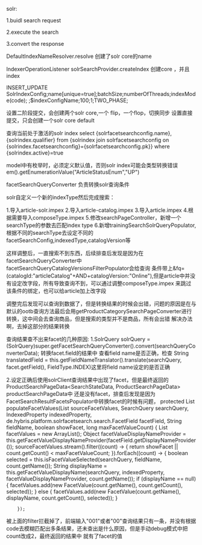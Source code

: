 solr:

1.buidl search request

<ref bean="commerceSearchSolrQueryPopulator" />
<ref bean="commerceSearchPagePopulator" />
<ref bean="commerceSearchSortPopulator" />
<ref bean="commerceSearchTextPopulator" />
<ref bean="commerceSearchFiltersPopulator" />
				
				

2.execute the search 

<ref bean="solrSearchRequestResponsePopulator" />



3.convert the response


<ref bean="commerceSearchResponseQueryPopulator" />
<ref bean="commerceSearchResponsePaginationPopulator" />
<ref bean="commerceSearchResponseResultsPopulator" />
<ref bean="commerceSearchResponseFacetsPopulator" />
<ref bean="commerceSearchResponseFacetFilterPopulator" />
<ref bean="commerceSearchResponseBreadcrumbsPopulator" />
<ref bean="commerceSearchResponseSortsPopulator" />
<ref bean="commerceSearchResponseFreeTextSearchPopulator" />
<ref bean="commerceSearchResponseCategoryCodePopulator" />
<ref bean="commerceSearchResponseSubCategoriesPopulator" />
<ref bean="commerceSearchResponseSpellingSuggestionPopulator" />
<ref bean="commerceSearchResponseKeywordRedirectPopulator" />				



DefaultIndexNameResolver.resolve 创建了solr core的name

IndexerOperationListener solrSearchProvider.createIndex 创建core ，并且index

INSERT_UPDATE SolrIndexConfig;name[unique=true];batchSize;numberOfThreads;indexMode(code);
                             ;$indexConfigName;100;1;TWO_PHASE;
                             
设置二阶段提交，会创建两个solr core,一个 flip，一个flop，切换同步
设置直接提交，只会创建一个solr core default

查询当前处于激活的solr index
select {solrfacetsearchconfig.name},{solrindex.qualifier} 
from {solrindex join solrfacetsearchconfig on {solrindex.facetsearchconfig}={solrfacetsearchconfig.pk}}
where {solrindex.active}=true


model中有枚举时，必须定义默认值，否则solr index可能会类型转换错误
 <attribute qualifier="status" type="ArticleStatusEnum">
                        <description></description>
                        <modifiers optional="true" read="true" write="true"></modifiers>
                        <persistence type="property"/>
                        <defaultvalue>em().getEnumerationValue("ArticleStatusEnum","UP")</defaultvalue>
                    </attribute>
                    
                    
facetSearchQueryConverter 负责转换solr查询条件



solr自定义一个新的indexType然后完成搜索：

1.导入article-solr.impex
2.导入article-catalog.impex
3.导入article.impex
4.根据需要导入composeType.impex
5.修改searchPageController，新增一个searchType的参数去匹配index type
6.新增trainingSearchSolrQueryPopulator,根据不同的searchType去设定不同的facetSearchConfig,indexedType,catalogVersion等

这样调整后，一直搜索不到东西，后续排查后发现是因为在facetSearchQueryConverter中facetSearchQueryCatalogVersionsFilterPopulator会给查询
条件带上&fq=(catalogId:"articleCatalog"+AND+catalogVersion:"Online"),但是article中并没有设定改字段，所有导致查询不到，可以通过调整composeType.impex
来跳过该条件的绑定，也可以给article加上改字段

调整完后发现可以查询到数据了，但是转换结果的时候会出错，问题的原因是在与默认的ootb查询方法最后会用getProductCategorySearchPageConverter进行转换，这中间会去查询商品，但是搜索的类型并不是商品，所有会出错
解决办法啊，去掉这部分的结果转换


查询结果查不出来facet的几种原因:
1.SolrQuery solrQuery = (SolrQuery)super.getFacetSearchQueryConverter().convert(searchQueryConverterData);
转换facet.field的结果中 查看field name是否正确，检查
String translatedField = this.getFieldNameTranslator().translate(searchQuery, facet.getField(), FieldType.INDEX)这里将field name设定的是否正确

2.设定正确后使用solrClient查询结果中出现了facet，但是最终返回的ProductSearchPageData<SearchStateData, ProductSearchPageData> productSearchPageData中
还是没有facet，排查后发现是因为FacetSearchResultFacetsPopulator中转换facet的时候有问题，
protected List<FacetValue> populateFacetValues(List<Count> sourceFacetValues, SearchQuery searchQuery, IndexedProperty indexedProperty, de.hybris.platform.solrfacetsearch.search.FacetField facetField, String fieldName, boolean showFacet, long maxFacetValueCount) {
        List<FacetValue> facetValues = new ArrayList();
        Object facetValueDisplayNameProvider = this.getFacetValueDisplayNameProvider(facetField.getDisplayNameProvider());
        sourceFacetValues.stream().filter((count) -> {
            return showFacet || count.getCount() < maxFacetValueCount;
        }).forEach((count) -> {
            boolean selected = this.isFacetValueSelected(searchQuery, fieldName, count.getName());
            String displayName = this.getFacetValueDisplayName(searchQuery, indexedProperty, facetValueDisplayNameProvider, count.getName());
            if (displayName == null) {
                facetValues.add(new FacetValue(count.getName(), count.getCount(), selected));
            } else {
                facetValues.add(new FacetValue(count.getName(), displayName, count.getCount(), selected));
            }

        });
被上面的filter拦截掉了，前端输入"001"或者"00"查询结果只有一条，并没有根据code去模糊匹配出多条结果，还未查出是什么原因，但是手动debug模式中把count改成2，最终返回的结果中
就有了facet的值